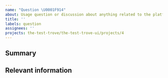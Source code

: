 ```yaml
---
name: "Question \U0001F914"
about: Usage question or discussion about anything related to the platform
title: ''
labels: question
assignees: ''
projects: the-test-trove/the-test-trove-ui/projects/4
---
```


<!--
  To make it easier for us to help you, please include as much useful information as possible.

  Before opening a new issue, please search existing issues https://github.com/the-test-trove/the-test-trove-ui/issues
-->

## Summary

<!-- Provide a short summary -->

## Relevant information

<!-- Provide as much useful information as you can -->
